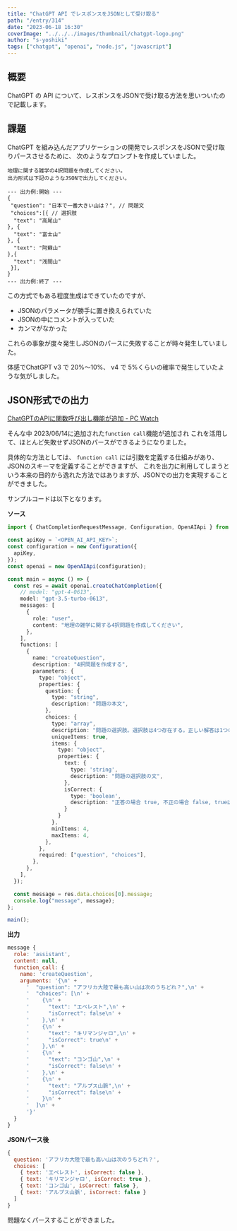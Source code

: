 ```yaml
---
title: "ChatGPT API でレスポンスをJSONとして受け取る"
path: "/entry/314"
date: "2023-06-18 16:30"
coverImage: "../../../images/thumbnail/chatgpt-logo.png"
author: "s-yoshiki"
tags: ["chatgpt", "openai", "node.js", "javascript"]
---
```


## 概要

ChatGPT の API について、レスポンスをJSONで受け取る方法を思いついたので記載します。

## 課題

ChatGPT を組み込んだアプリケーションの開発でレスポンスをJSONで受け取りパースさせるために、
次のようなプロンプトを作成していました。

```
地理に関する雑学の4択問題を作成してください。
出力形式は下記のようなJSONで出力してください。

--- 出力例:開始 ---
{
 "question": "日本で一番大きい山は？", // 問題文
 "choices":[{ // 選択肢
  "text": "高尾山"
}, {
  "text": "富士山"
}, {
  "text": "阿蘇山"
},{
  "text": "浅間山"
 }],
}
--- 出力例:終了 ---
```

この方式でもある程度生成はできていたのですが、

- JSONのパラメータが勝手に置き換えられていた
- JSONの中にコメントが入っていた
- カンマがなかった

これらの事象が度々発生しJSONのパースに失敗することが時々発生していました。

体感でChatGPT v3 で 20%〜10%、 v4 で 5%くらいの確率で発生していたような気がしました。

## JSON形式での出力

[ChatGPTのAPIに関数呼び出し機能が追加 - PC Watch](https://pc.watch.impress.co.jp/docs/news/1508734.html)

そんな中 2023/06/14に追加された`function call`機能が追加され
これを活用して、ほとんど失敗せずJSONのパースができるようになりました。

具体的な方法としては、
`function call` には引数を定義する仕組みがあり、JSONのスキーマを定義することができますが、
これを出力に利用してしまうという本来の目的から逸れた方法ではありますが、JSONでの出力を実現することができました。

サンプルコードは以下となります。

**ソース**

```ts
import { ChatCompletionRequestMessage, Configuration, OpenAIApi } from "openai";

const apiKey = `<OPEN_AI_API_KEY>`;
const configuration = new Configuration({
  apiKey,
});
const openai = new OpenAIApi(configuration);

const main = async () => {
  const res = await openai.createChatCompletion({
    // model: "gpt-4-0613",
    model: "gpt-3.5-turbo-0613",
    messages: [
      {
        role: "user",
        content: "地理の雑学に関する4択問題を作成してください",
      },
    ],
    functions: [
      {
        name: "createQuestion",
        description: "4択問題を作成する",
        parameters: {
          type: "object",
          properties: {
            question: {
              type: "string",
              description: "問題の本文",
            },
            choices: {
              type: "array",
              description: "問題の選択肢。選択肢は4つ存在する。正しい解答は1つのみ存在する。",
              uniqueItems: true,
              items: {
                type: "object",
                properties: {
                  text: {
                    type: 'string',
                    description: "問題の選択肢の文",
                  },
                  isCorrect: {
                    type: 'boolean',
                    description: "正答の場合 true, 不正の場合 false, trueは1つだけ存在する",
                  }
                }
              },
              minItems: 4,
              maxItems: 4,
            },
          },
          required: ["question", "choices"],
        },
      },
    ],
  });

  const message = res.data.choices[0].message;
  console.log("message", message);
};

main();
```

**出力**

```js
message {
  role: 'assistant',
  content: null,
  function_call: {
    name: 'createQuestion',
    arguments: '{\n' +
      '  "question": "アフリカ大陸で最も高い山は次のうちどれ？",\n' +
      '  "choices": [\n' +
      '    {\n' +
      '      "text": "エベレスト",\n' +
      '      "isCorrect": false\n' +
      '    },\n' +
      '    {\n' +
      '      "text": "キリマンジャロ",\n' +
      '      "isCorrect": true\n' +
      '    },\n' +
      '    {\n' +
      '      "text": "コンゴ山",\n' +
      '      "isCorrect": false\n' +
      '    },\n' +
      '    {\n' +
      '      "text": "アルプス山脈",\n' +
      '      "isCorrect": false\n' +
      '    }\n' +
      '  ]\n' +
      '}'
  }
}
```

**JSONパース後**

```js
{
  question: 'アフリカ大陸で最も高い山は次のうちどれ？',
  choices: [
    { text: 'エベレスト', isCorrect: false },
    { text: 'キリマンジャロ', isCorrect: true },
    { text: 'コンゴ山', isCorrect: false },
    { text: 'アルプス山脈', isCorrect: false }
  ]
}
```

問題なくパースすることができました。